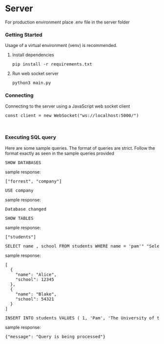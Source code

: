 <h1>Server</h1>

For production environment place .env file in the server folder

<h3>Getting Started</h3>
Usage of a virtual environment (venv) is recommended.
<ol>
  <li>
    Install dependencies
    <pre>pip install -r requirements.txt</pre>
  </li>
  <li>
    Run web socket server
    <pre>python3 main.py</pre>
  </li>
</ol>


<h3>Connecting</h3>
Connecting to the server using a JavaScript web socket client
<pre>const client = new WebSocket("ws://localhost:5000/")</pre>

<br>
<h3>Executing SQL query</h3>
Here are some sample queries. The format of queries are strict. Follow the format exactly as seen in the sample queries provided

<pre>SHOW DATABASES</pre>

sample response:
<pre>["forrest", "company"]</pre>

<pre>USE company</pre>

sample response:
<pre>Database changed</pre>

<pre>SHOW TABLES</pre>

sample response:
<pre>["students"]</pre>


<pre>SELECT name , school FROM students WHERE name = 'pam'" "Select name from student where n > b</pre>

sample response:
<pre>[
  {
    "name": "Alice",
    "school": 12345
  },
  {
    "name": "Blake",
    "school": 54321
  }
]</pre>



<pre>INSERT INTO students VALUES ( 1, 'Pam', 'The University of the West Indies' )</pre>

sample response:
<pre>{"message": "Query is being processed"}</pre>


